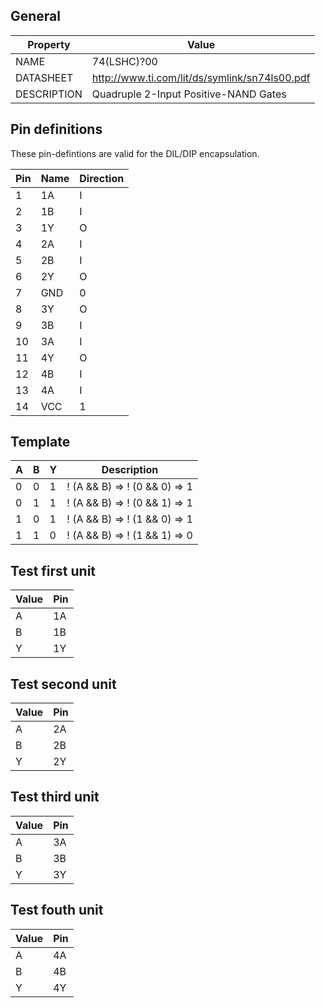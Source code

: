 ## General

| Property    | Value                                         |
|-------------|-----------------------------------------------|
| NAME        | 74(LSHC)?00                                   |
| DATASHEET   | http://www.ti.com/lit/ds/symlink/sn74ls00.pdf |
| DESCRIPTION | Quadruple 2-Input Positive-NAND Gates         |

## Pin definitions

These pin-defintions are valid for the DIL/DIP encapsulation.

| Pin | Name     | Direction |
|-----|----------|-----------|
|  1  |    1A    |     I     |
|  2  |    1B    |     I     |
|  3  |    1Y    |     O     |
|  4  |    2A    |     I     |
|  5  |    2B    |     I     |
|  6  |    2Y    |     O     |
|  7  |   GND    |     0     |
|  8  |    3Y    |     O     |
|  9  |    3B    |     I     |
| 10  |    3A    |     I     |
| 11  |    4Y    |     O     |
| 12  |    4B    |     I     |
| 13  |    4A    |     I     |
| 14  |   VCC    |     1     |

## Template

| A | B | Y | Description                   |
|---|---|---|-------------------------------|
| 0 | 0 | 1 | ! (A && B) => ! (0 && 0) => 1 |
| 0 | 1 | 1 | ! (A && B) => ! (0 && 1) => 1 |
| 1 | 0 | 1 | ! (A && B) => ! (1 && 0) => 1 |
| 1 | 1 | 0 | ! (A && B) => ! (1 && 1) => 0 |

## Test first unit
 
| Value | Pin |
|-------|-----|
|   A   |  1A |
|   B   |  1B |
|   Y   |  1Y |

## Test second unit

| Value | Pin |
|-------|-----|
|   A   |  2A |
|   B   |  2B |
|   Y   |  2Y |

## Test third unit

| Value | Pin |
|-------|-----|
|   A   |  3A |
|   B   |  3B |
|   Y   |  3Y |

## Test fouth unit

| Value | Pin |
|-------|-----|
|   A   |  4A |
|   B   |  4B |
|   Y   |  4Y |
